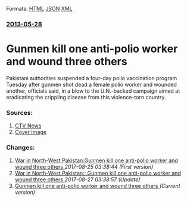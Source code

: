 
Formats: [HTML](/news/2013/05/28/gunmen-kill-one-anti-polio-worker-and-wound-three-others.html)  [JSON](/news/2013/05/28/gunmen-kill-one-anti-polio-worker-and-wound-three-others.json)  [XML](/news/2013/05/28/gunmen-kill-one-anti-polio-worker-and-wound-three-others.xml)  

### [2013-05-28](/news/2013/05/28/index.md)

##### 
# Gunmen kill one anti-polio worker and wound three others 

Pakistani authorities suspended a four-day polio vaccination program Tuesday after gunmen shot dead a female polio worker and wounded another, officials said, in a blow to the U.N.-backed campaign aimed at eradicating the crippling disease from this violence-torn country.


### Sources:

1. [CTV News](http://www.ctvnews.ca/world/female-polio-worker-3-others-shot-dead-in-pakistan-1.1299974)
1. [Cover Image](https://www.ctvnews.ca/polopoly_fs/1.1300794.1369773082!/httpImage/image.jpg_gen/derivatives/landscape_620/image.jpg)

### Changes:

1. [War in North-West Pakistan:Gunmen kill one anti-polio worker and wound three others ](/news/2013/05/28/war-in-north-west-pakistan-pgunmen-kill-one-anti-polio-worker-and-wound-three-others.md) _2017-08-25 03:38:44 (First version)_
2. [War in North-West Pakistan:: Gunmen kill one anti-polio worker and wound three others ](/news/2013/05/28/war-in-north-west-pakistan-gunmen-kill-one-anti-polio-worker-and-wound-three-others.md) _2017-08-27 03:38:57 (Update)_
2. [Gunmen kill one anti-polio worker and wound three others ](/news/2013/05/28/gunmen-kill-one-anti-polio-worker-and-wound-three-others.md) _(Current version)_
